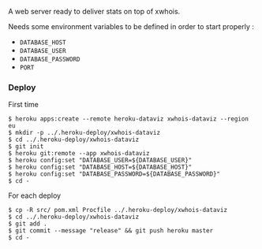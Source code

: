 A web server ready to deliver stats on top of xwhois.

Needs some environment variables to be defined in order to start properly :

 - `DATABASE_HOST`
 - `DATABASE_USER`
 - `DATABASE_PASSWORD`
 - `PORT`

### Deploy ###

First time

    $ heroku apps:create --remote heroku-dataviz xwhois-dataviz --region eu
    $ mkdir -p ../.heroku-deploy/xwhois-dataviz
    $ cd ../.heroku-deploy/xwhois-dataviz
    $ git init
    $ heroku git:remote --app xwhois-dataviz
    $ heroku config:set "DATABASE_USER=${DATABASE_USER}"
    $ heroku config:set "DATABASE_HOST=${DATABASE_HOST}"
    $ heroku config:set "DATABASE_PASSWORD=${DATABASE_PASSWORD}"
    $ cd -
    
For each deploy

    $ cp -R src/ pom.xml Procfile ../.heroku-deploy/xwhois-dataviz
    $ cd ../.heroku-deploy/xwhois-dataviz
    $ git add .
    $ git commit --message "release" && git push heroku master
    $ cd -
